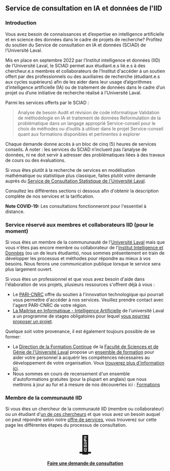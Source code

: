 ## Service de consultation en IA et données de l'IID

### Introduction

Vous avez besoin de connaissances et d’expertise en intelligence artificielle et en science des données dans le cadre de projets de recherche? Profitez du soutien du Service de consultation en IA et données (SCIAD) de l’Université Laval. 

Mis en place en septembre 2022 par l’Institut intelligence et données (IID) de l’Université Laval, le SCIAD permet aux étudiant.e.s lié.e.s à des chercheur.e.s membres et collaborateurs de l’Institut d'accéder à un soutien offert par des professionnels ou des auxiliaires de recherche (étudiant.e.s aux cycles supérieurs) afin de les aider dans leur usage d’algorithmes d’intelligence artificielle (IA) ou de traitement de données dans le cadre d’un projet ou d’une initiative de recherche réalisé à l’Université Laval. 

Parmi les services offerts par le SCIAD : 
> Analyse de besoin
> Audit et révision de code informatique
> Validation de méthodologie en IA et traitement de données
> Reformulation de la problématique dans un langage approprié 
> Service-conseil pour le choix de méthodes ou d’outils à utiliser dans le projet
> Service-conseil quant aux formations disponibles et pertinentes à explorer

Chaque demande donne accès à un bloc de cinq (5) heures de services conseils. À noter : les services du SCIAD n’incluent pas l’analyse de données, ni ne doit servir à adresser des problématiques liées à des travaux de cours ou des évaluations.

Si vous êtes plutôt à la recherche de services en modélisation mathématique ou statistique plus classique, faites plutôt votre demande auprès du [Service de Consultation Statistique de l'Université Laval](https://scs.mat.ulaval.ca/accueil/).

Consultez les différentes sections ci dessous afin d'obtenir la description complète de nos services et la tarification.

**Note COVID-19:** Les consultations fonctionneront pour l'essentiel à distance.

### Service réservé aux membres et collaborateurs IID (pour le moment)

Si vous êtes un membre de la commununauté de l'[Université Laval](https://www.ulaval.ca) mais que vous n'êtes pas encore membre ou collaborateur de l'[Institut Intelligence et Données](https://iid.ulaval.ca) (ou un de leurs étudiants), nous sommes présentement en train de développer les processus et méthodes pour répondre au mieux à vos besoins. Nous ferons une communication publique lorsque le service sera plus largement ouvert.

Si vous êtes un professionnel et que vous avez besoin d'aide dans l'élaboration de vos projets, plusieurs ressources s'offrent déjà à vous : 
* Le [PARI-CNRC](https://nrc.canada.ca/fr/soutien-linnovation-technologique) offre du soutien à l'innovation technologique qui pourrait vous permettre d'accéder à nos services. Veuillez prendre contact avec l'agent PARI-CNRC de votre région. 
* [La Maitrise en Informatique - Intelligence Artificielle](https://www.ift.ulaval.ca/ia) de l'université Laval a un programme de stages obligatoires pour lequel [vous pourriez proposer un projet](https://iid.ulaval.ca/miia).

Quelque soit votre provenance, il est également toujours possible de se former:
* La [Direction de la Formation Continue]() de la [Faculté de Sciences et de Génie de l'Université Laval]() propose un [ensemble de formation]() pour aider votre personnel à acquérir les compétences nécessaires au développement de votre organisation. Vous [trouverez plus d'information ici]().
* Nous sommes en cours de recensement d'un ensemble d'autoformations gratuites (pour la plupart en anglais) que nous mettrons à jour au fur et à mesure de nos découvertes ici : [Formations](./pages/formations.md)

### Membre de la communauté IID

Si vous êtes un chercheur de la communauté IID (membre ou collaborateur) ou un étudiant d'[un de ces chercheurs](https://iid.ulaval.ca/expertises/) et que vous avez un besoin auquel on peut répondre selon notre [offre de services](./pages/ulaval.md), vous trouverez sur cette page les différentes étapes du processus de consultation.

<h4 style="text-align:center;">
    <a href="{{ '/pages/ulaval.html' | relative_url }}"><div style="font-size: 55px;">📝</div><br>Faire une demande de consultation</a>
<h4>

